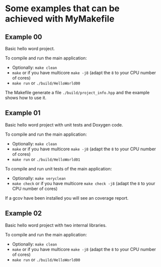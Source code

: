 # Some examples that can be achieved with MyMakefile

## Example 00

Basic hello word project.

To compile and run the main application:
- Optionally: `make clean`
- `make` or if you have multicore `make -j8` (adapt the `8` to your CPU number of cores)
- `make run` or `./build/HelloWorld00`

The Makefile generate a file `./build/project_info.hpp` and the example shows how to use
it.

## Example 01

Basic hello word project with unit tests and Doxygen code.

To compile and run the main application:
- Optionally: `make clean`
- `make` or if you have multicore `make -j8` (adapt the `8` to your CPU number of cores)
- `make run` or `./build/HelloWorld01`

To compile and run unit tests of the main application:
- Optionally: `make veryclean`
- `make check` or if you have multicore `make check -j8` (adapt the `8` to your CPU number of cores)

If a gcov have been installed you will see an coverage report.

## Example 02

Basic hello word project with two internal libraries.

To compile and run the main application:
- Optionally: `make clean`
- `make` or if you have multicore `make -j8` (adapt the `8` to your CPU number of cores)
- `make run` or `./build/HelloWorld00`
